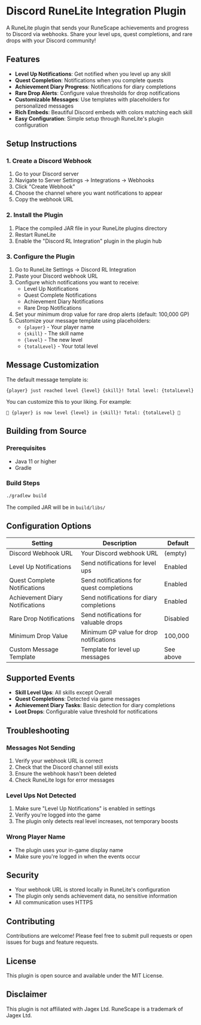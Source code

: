 # Discord RuneLite Integration Plugin

A RuneLite plugin that sends your RuneScape achievements and progress to Discord via webhooks. Share your level ups, quest completions, and rare drops with your Discord community!

## Features

- **Level Up Notifications**: Get notified when you level up any skill
- **Quest Completion**: Notifications when you complete quests
- **Achievement Diary Progress**: Notifications for diary completions
- **Rare Drop Alerts**: Configure value thresholds for drop notifications
- **Customizable Messages**: Use templates with placeholders for personalized messages
- **Rich Embeds**: Beautiful Discord embeds with colors matching each skill
- **Easy Configuration**: Simple setup through RuneLite's plugin configuration

## Setup Instructions

### 1. Create a Discord Webhook

1. Go to your Discord server
2. Navigate to Server Settings → Integrations → Webhooks
3. Click "Create Webhook"
4. Choose the channel where you want notifications to appear
5. Copy the webhook URL

### 2. Install the Plugin

1. Place the compiled JAR file in your RuneLite plugins directory
2. Restart RuneLite
3. Enable the "Discord RL Integration" plugin in the plugin hub

### 3. Configure the Plugin

1. Go to RuneLite Settings → Discord RL Integration
2. Paste your Discord webhook URL
3. Configure which notifications you want to receive:
   - Level Up Notifications
   - Quest Complete Notifications
   - Achievement Diary Notifications
   - Rare Drop Notifications
4. Set your minimum drop value for rare drop alerts (default: 100,000 GP)
5. Customize your message template using placeholders:
   - `{player}` - Your player name
   - `{skill}` - The skill name
   - `{level}` - The new level
   - `{totalLevel}` - Your total level

## Message Customization

The default message template is:
```
{player} just reached level {level} {skill}! Total level: {totalLevel}
```

You can customize this to your liking. For example:
```
🎉 {player} is now level {level} in {skill}! Total: {totalLevel} 🎉
```

## Building from Source

### Prerequisites
- Java 11 or higher
- Gradle

### Build Steps
```bash
./gradlew build
```

The compiled JAR will be in `build/libs/`

## Configuration Options

| Setting | Description | Default |
|---------|-------------|---------|
| Discord Webhook URL | Your Discord webhook URL | (empty) |
| Level Up Notifications | Send notifications for level ups | Enabled |
| Quest Complete Notifications | Send notifications for quest completions | Enabled |
| Achievement Diary Notifications | Send notifications for diary completions | Enabled |
| Rare Drop Notifications | Send notifications for valuable drops | Disabled |
| Minimum Drop Value | Minimum GP value for drop notifications | 100,000 |
| Custom Message Template | Template for level up messages | See above |

## Supported Events

- **Skill Level Ups**: All skills except Overall
- **Quest Completions**: Detected via game messages
- **Achievement Diary Tasks**: Basic detection for diary completions
- **Loot Drops**: Configurable value threshold for notifications

## Troubleshooting

### Messages Not Sending
1. Verify your webhook URL is correct
2. Check that the Discord channel still exists
3. Ensure the webhook hasn't been deleted
4. Check RuneLite logs for error messages

### Level Ups Not Detected
1. Make sure "Level Up Notifications" is enabled in settings
2. Verify you're logged into the game
3. The plugin only detects real level increases, not temporary boosts

### Wrong Player Name
- The plugin uses your in-game display name
- Make sure you're logged in when the events occur

## Security

- Your webhook URL is stored locally in RuneLite's configuration
- The plugin only sends achievement data, no sensitive information
- All communication uses HTTPS

## Contributing

Contributions are welcome! Please feel free to submit pull requests or open issues for bugs and feature requests.

## License

This plugin is open source and available under the MIT License.

## Disclaimer

This plugin is not affiliated with Jagex Ltd. RuneScape is a trademark of Jagex Ltd. 